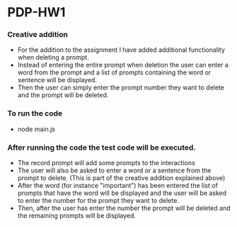# PDP-HW1

### Creative addition
  - For the addition to the assignment I have added additional functionality when deleting a prompt.
  - Instead of entering the entire prompt when deletion the user can enter a word from the prompt and a list of prompts containing the word or sentence will be displayed.
  - Then the user can simply enter the prompt number they want to delete and the prompt will be deleted.

### To run the code 
  - node main.js
### After running the code the test code will be executed.
  - The record prompt will add some prompts to the interactions
  - The user will also be asked to enter a word or a sentence from the prompt to delete. (This is part of the creative addition explained above)
  - After the word (for instance "important") has been entered the list of prompts that have the word will be displayed and the user will be asked to enter the number for the prompt they want to delete.
  - Then, after the user has enter the number the prompt will be deleted and the remaining prompts will be displayed.
    
    
